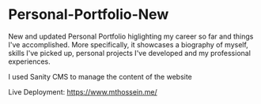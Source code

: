 # Personal-Portfolio-New

New and updated Personal Portfolio higlighting my career so far and things I've accomplished. More specifically, it showcases a biography of myself, skills I've picked up, personal projects I've developed and my professional experiences.

I used Sanity CMS to manage the content of the website

Live Deployment: https://www.mthossein.me/
